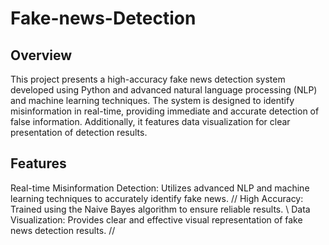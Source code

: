# Fake-news-Detection
## Overview
This project presents a high-accuracy fake news detection system developed using Python and advanced natural language processing (NLP) and machine learning techniques. The system is designed to identify misinformation in real-time, providing immediate and accurate detection of false information. Additionally, it features data visualization for clear presentation of detection results.
## Features
Real-time Misinformation Detection: Utilizes advanced NLP and machine learning techniques to accurately identify fake news. //
High Accuracy: Trained using the Naive Bayes algorithm to ensure reliable results. \\
Data Visualization: Provides clear and effective visual representation of fake news detection results. //
